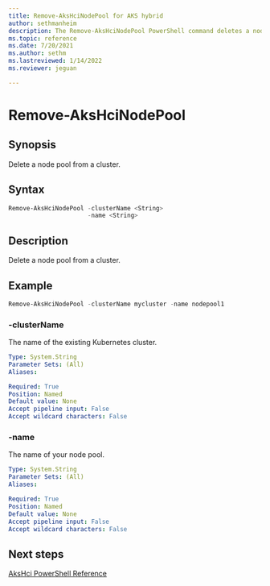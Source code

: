 ```yaml
---
title: Remove-AksHciNodePool for AKS hybrid
author: sethmanheim
description: The Remove-AksHciNodePool PowerShell command deletes a node pool from a cluster
ms.topic: reference
ms.date: 7/20/2021
ms.author: sethm 
ms.lastreviewed: 1/14/2022
ms.reviewer: jeguan

---
```


# Remove-AksHciNodePool

## Synopsis
Delete a node pool from a cluster.

## Syntax
```powershell
Remove-AksHciNodePool -clusterName <String>
                      -name <String>
```

## Description
Delete a node pool from a cluster.


## Example

```powershell
Remove-AksHciNodePool -clusterName mycluster -name nodepool1
```


### -clusterName
The name of the existing Kubernetes cluster.

```yaml
Type: System.String
Parameter Sets: (All)
Aliases:

Required: True
Position: Named
Default value: None
Accept pipeline input: False
Accept wildcard characters: False
```

### -name
The name of your node pool.

```yaml
Type: System.String
Parameter Sets: (All)
Aliases:

Required: True
Position: Named
Default value: None
Accept pipeline input: False
Accept wildcard characters: False
```
## Next steps

[AksHci PowerShell Reference](index.md)
